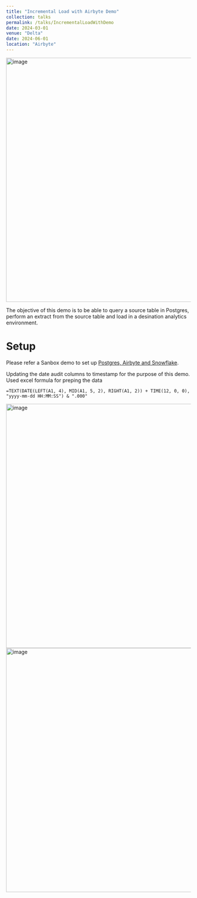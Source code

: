 ```yaml
---
title: "Incremental Load with Airbyte Demo"
collection: talks
permalink: /talks/IncrementalLoadWithDemo
date: 2024-03-01
venue: "Delta"
date: 2024-06-01
location: "Airbyte"
---
```


<img width="666" alt="image" src="https://github.com/user-attachments/assets/741fff01-aac9-47ae-861f-b03fc9ce80b5">

The objective of this demo is to be able to query a source table in Postgres, perform an extract from the source table and load in a desination analytics environment.



# Setup

Please refer a Sanbox demo to set up [Postgres, Airbyte and Snowflake](https://nuneskris.github.io/teaching/Postgres-Airbyte-S3).

Updating the date audit columns to timestamp for the purpose of this demo. Used excel formula for preping the data
```
=TEXT(DATE(LEFT(A1, 4), MID(A1, 5, 2), RIGHT(A1, 2)) + TIME(12, 0, 0), "yyyy-mm-dd HH:MM:SS") & ".000"
```

<img width="666" alt="image" src="https://github.com/user-attachments/assets/dbdfc4e6-ed1c-41cc-b1ec-f29d7abe7a96">



<img width="666" alt="image" src="https://github.com/user-attachments/assets/b305513c-ae76-47cc-98ee-03b5bd77e4c9">


